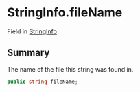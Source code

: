 # StringInfo.fileName

Field in [StringInfo](/docs/api/csharp/yarn.compiler.stringinfo.md)

## Summary


The name of the file this string was found in.


```csharp
public string fileName;
```

